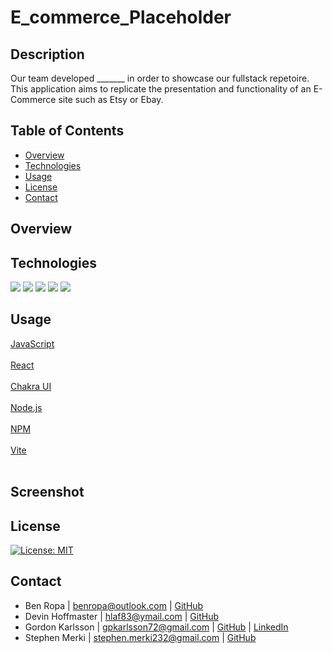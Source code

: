 # E_commerce_Placeholder

## Description
Our team developed _______ in order to showcase our fullstack repetoire. This application aims to replicate the presentation and functionality of an E-Commerce site such as Etsy or Ebay.

## Table of Contents
* [Overview](#overview)
* [Technologies](#technologies)
* [Usage](#usage)
* [License](#license)
* [Contact](#contact)

## Overview

## Technologies

<img src="https://img.shields.io/badge/Vite-B73BFE?style=for-the-badge&logo=vite&logoColor=FFD62E" /> <img src="https://img.shields.io/badge/npm-CB3837?style=for-the-badge&logo=npm&logoColor=white" />
<img src="https://img.shields.io/badge/Node.js-339933?style=for-the-badge&logo=nodedotjs&logoColor=white" />
<img src="https://img.shields.io/badge/React-20232A?style=for-the-badge&logo=react&logoColor=61DAFB" />
<img src="https://img.shields.io/badge/Chakra--UI-319795?style=for-the-badge&logo=chakra-ui&logoColor=white" />

## Usage
[JavaScript](https://img.shields.io/badge/JavaScript-323330?style=for-the-badge&logo=javascript&logoColor=F7DF1E)<br /><br />
[React](https://img.shields.io/badge/React-20232A?style=for-the-badge&logo=react&logoColor=61DAFB)<br /><br />
[Chakra UI](https://img.shields.io/badge/Chakra--UI-319795?style=for-the-badge&logo=chakra-ui&logoColor=white)<br /><br />
[Node.js](https://img.shields.io/badge/Node.js-339933?style=for-the-badge&logo=nodedotjs&logoColor=white)<br /><br />
[NPM](https://img.shields.io/badge/npm-CB3837?style=for-the-badge&logo=npm&logoColor=white)<br /><br />
[Vite](https://img.shields.io/badge/Vite-B73BFE?style=for-the-badge&logo=vite&logoColor=FFD62E)<br /><br />

## Screenshot

## License
[![License: MIT](https://img.shields.io/badge/License-MIT-yellow.svg)](https://opensource.org/licenses/MIT)

## Contact
* Ben Ropa | benropa@outlook.com | [GitHub](https://github.com/BenRopa)
* Devin Hoffmaster | hlaf83@ymail.com | [GitHub](https://github.com/HoffmasterDevin)
* Gordon Karlsson | gpkarlsson72@gmail.com | [GitHub](https://github.com/gpkarlsson) | [LinkedIn](https://www.linkedin.com/in/gordon-karlsson)
* Stephen Merki | stephen.merki232@gmail.com | [GitHub](https://github.com/stev232)
